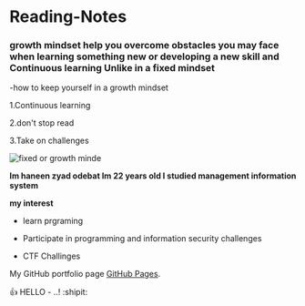 # Reading-Notes

### growth mindset help you overcome obstacles you may face when learning something new or developing a new skill and Continuous learning Unlike in a fixed mindset

-how to keep yourself in a growth mindset

1.Continuous learning

2.don't stop read

3.Take on challenges

![fixed or growth minde](https://3kllhk1ibq34qk6sp3bhtox1-wpengine.netdna-ssl.com/wp-content/uploads/NewGrowthMindset2.png)

**Im haneen zyad odebat Im 22 years old I studied management information system**

 **my interest**

 - learn prgraming 

 - Participate in programming and information security challenges
  
 - CTF Challinges

 My GitHub portfolio page [GitHub Pages](https://github.com/haneenzyad98).



 :+1: HELLO - ..! :shipit:
